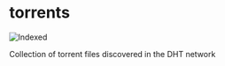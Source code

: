 torrents 
========
![Indexed](https://img.shields.io/badge/indexed-30931-blue)

Collection of torrent files discovered in the DHT network

